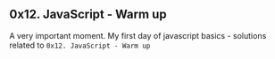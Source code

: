 ## 0x12. JavaScript - Warm up   
A very important moment. My first day of javascript basics - solutions related to `0x12. JavaScript - Warm up  `
